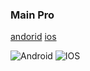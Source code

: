 
### Main Pro

 [andorid](https://vuejs.org)                    [ios](https://vuejs.org)


<div id="badges">
  <a>
    <img src="https://img.shields.io/badge/android-blue?style=for-the-badge&logo=android&logoColor=white" alt="Android"/>
  </a>
  <a>
    <img src="https://img.shields.io/badge/apple-red?style=for-the-badge&logo=apple&logoColor=white" alt="IOS"/>
  </a>
 
</div>
